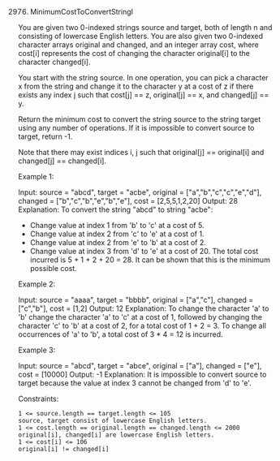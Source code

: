 2976. MinimumCostToConvertStringI

You are given two 0-indexed strings source and target, both of length n and consisting of lowercase English letters. You are also given two 0-indexed character arrays original and changed, and an integer array cost, where cost[i] represents the cost of changing the character original[i] to the character changed[i].

You start with the string source. In one operation, you can pick a character x from the string and change it to the character y at a cost of z if there exists any index j such that cost[j] == z, original[j] == x, and changed[j] == y.

Return the minimum cost to convert the string source to the string target using any number of operations. If it is impossible to convert source to target, return -1.

Note that there may exist indices i, j such that original[j] == original[i] and changed[j] == changed[i].

Example 1:

Input: source = "abcd", target = "acbe", original = ["a","b","c","c","e","d"], changed = ["b","c","b","e","b","e"], cost = [2,5,5,1,2,20]
Output: 28
Explanation: To convert the string "abcd" to string "acbe":
- Change value at index 1 from 'b' to 'c' at a cost of 5.
- Change value at index 2 from 'c' to 'e' at a cost of 1.
- Change value at index 2 from 'e' to 'b' at a cost of 2.
- Change value at index 3 from 'd' to 'e' at a cost of 20.
The total cost incurred is 5 + 1 + 2 + 20 = 28.
It can be shown that this is the minimum possible cost.

Example 2:

Input: source = "aaaa", target = "bbbb", original = ["a","c"], changed = ["c","b"], cost = [1,2]
Output: 12
Explanation: To change the character 'a' to 'b' change the character 'a' to 'c' at a cost of 1, followed by changing the character 'c' to 'b' at a cost of 2, for a total cost of 1 + 2 = 3. To change all occurrences of 'a' to 'b', a total cost of 3 * 4 = 12 is incurred.

Example 3:

Input: source = "abcd", target = "abce", original = ["a"], changed = ["e"], cost = [10000]
Output: -1
Explanation: It is impossible to convert source to target because the value at index 3 cannot be changed from 'd' to 'e'.

Constraints:

    1 <= source.length == target.length <= 105
    source, target consist of lowercase English letters.
    1 <= cost.length == original.length == changed.length <= 2000
    original[i], changed[i] are lowercase English letters.
    1 <= cost[i] <= 106
    original[i] != changed[i]
